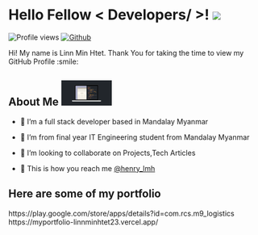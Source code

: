 
<h1> Hello Fellow < Developers/ >! <img src = "https://raw.githubusercontent.com/MartinHeinz/MartinHeinz/master/wave.gif" width = 30px></h1>
<p align='center'>
</p>


![Profile views](https://visitor-badge.glitch.me/badge?page_id=linnminhtet23.linnminhtet23)
[![Github](https://img.shields.io/github/followers/linnminhtet23?label=Follow&style=social)](https://github.com/linnminhtet23)

<div size='20px'> Hi! My name is Linn Min Htet. Thank You for taking the time to view my GitHub Profile :smile: 
</div>

<h2> About Me <img src = "https://github.com/linnminhtet23/linnminhtet23/blob/main/code.gif?raw=true" width = 100px></h2>



- 🔭 I’m a full stack developer based in Mandalay Myanmar

- 🌱 I’m from final year IT Engineering student from Mandalay Myanmar

- 👯 I’m looking to collaborate on Projects,Tech Articles 

 - 💬 This is how you reach me <a href="https://www.facebook.com/linnmin.htet23"> @henry_lmh </a>
 
 <div>
  <h2> Here are some of my portfolio</h2>
  <div> https://play.google.com/store/apps/details?id=com.rcs.m9_logistics </div>
  <div> https://myportfolio-linnminhtet23.vercel.app/ </div>
 </div>

  

